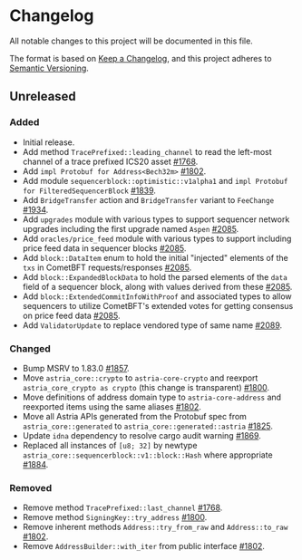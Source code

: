 <!-- markdownlint-disable no-duplicate-heading -->

# Changelog

All notable changes to this project will be documented in this file.

The format is based on [Keep a Changelog](https://keepachangelog.com/en/1.1.0/),
and this project adheres to [Semantic Versioning](https://semver.org/spec/v2.0.0.html).

## Unreleased

### Added

- Initial release.
- Add method `TracePrefixed::leading_channel` to read the left-most channel of
  a trace prefixed ICS20 asset [#1768](https://github.com/astriaorg/astria/pull/1768).
- Add `impl Protobuf for Address<Bech32m>` [#1802](https://github.com/astriaorg/astria/pull/1802).
- Add module `sequencerblock::optimistic::v1alpha1`
  and `impl Protobuf for FilteredSequencerBlock` [#1839](https://github.com/astriaorg/astria/pull/1839).
- Add `BridgeTransfer` action and `BridgeTransfer` variant to `FeeChange`
  [#1934](https://github.com/astriaorg/astria/pull/1934).
- Add `upgrades` module with various types to support sequencer network upgrades
  including the first upgrade named `Aspen` [#2085](https://github.com/astriaorg/astria/pull/2085).
- Add `oracles/price_feed` module with various types to support including
  price feed data in sequencer blocks [#2085](https://github.com/astriaorg/astria/pull/2085).
- Add `block::DataItem` enum to hold the initial "injected" elements of the
  `txs` in CometBFT requests/responses [#2085](https://github.com/astriaorg/astria/pull/2085).
- Add `block::ExpandedBlockData` to hold the parsed elements of the `data` field
  of a sequencer block, along with values derived from these [#2085](https://github.com/astriaorg/astria/pull/2085).
- Add `block::ExtendedCommitInfoWithProof` and associated types to allow
  sequencers to utilize CometBFT's extended votes for getting consensus on price
  feed data [#2085](https://github.com/astriaorg/astria/pull/2085).
- Add `ValidatorUpdate` to replace vendored type of same name [#2089](https://github.com/astriaorg/astria/pull/2089).

### Changed

- Bump MSRV to 1.83.0 [#1857](https://github.com/astriaorg/astria/pull/1857).
- Move `astria_core::crypto` to `astria-core-crypto` and reexport
  `astria_core_crypto as crypto` (this change is transparent)
  [#1800](https://github.com/astriaorg/astria/pull/1800/).
- Move definitions of address domain type to `astria-core-address` and
  reexported items using the same aliases [#1802](https://github.com/astriaorg/astria/pull/1802).
- Move all Astria APIs generated from the Protobuf spec from
  `astria_core::generated` to `astria_core::generated::astria`
  [#1825](https://github.com/astriaorg/astria/pull/1825).
- Update `idna` dependency to resolve cargo audit warning [#1869](https://github.com/astriaorg/astria/pull/1869).
- Replaced all instances of `[u8; 32]` by newtype
  `astria_core::sequencerblock::v1::block::Hash` where appropriate [#1884](https://github.com/astriaorg/astria/pull/1884).

### Removed

- Remove method `TracePrefixed::last_channel` [#1768](https://github.com/astriaorg/astria/pull/1768).
- Remove method `SigningKey::try_address` [#1800](https://github.com/astriaorg/astria/pull/1800/).
- Remove inherent methods `Address::try_from_raw` and `Address::to_raw`
  [#1802](https://github.com/astriaorg/astria/pull/1802).
- Remove `AddressBuilder::with_iter` from public interface [#1802](https://github.com/astriaorg/astria/pull/1802).
